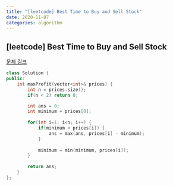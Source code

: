 ```yaml
---
title: "[leetcode] Best Time to Buy and Sell Stock"
date: 2020-11-07
categories: algorithm
---
```

## [leetcode] Best Time to Buy and Sell Stock
[문제 링크](https://leetcode.com/problems/best-time-to-buy-and-sell-stock/)

```c++
class Solution {
public:
    int maxProfit(vector<int>& prices) {
        int n = prices.size();
        if(n < 2) return 0;

        int ans = 0;
        int minimum = prices[0];
        
        for(int i=1; i<n; i++) {
            if(minimum < prices[i]) {
                ans = max(ans, prices[i] - minimum);
            }
            
            minimum = min(minimum, prices[i]);
        }
        
        return ans;
    }
};
```